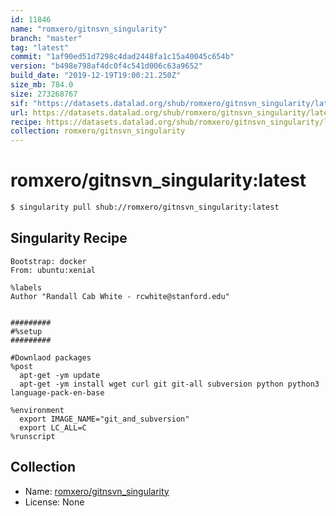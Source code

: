 ```yaml
---
id: 11846
name: "romxero/gitnsvn_singularity"
branch: "master"
tag: "latest"
commit: "1af90ed51d7298c4dad2448fa1c15a40045c654b"
version: "b498e798af4dc0f4c541d006c63a9652"
build_date: "2019-12-19T19:00:21.250Z"
size_mb: 784.0
size: 273268767
sif: "https://datasets.datalad.org/shub/romxero/gitnsvn_singularity/latest/2019-12-19-1af90ed5-b498e798/b498e798af4dc0f4c541d006c63a9652.sif"
url: https://datasets.datalad.org/shub/romxero/gitnsvn_singularity/latest/2019-12-19-1af90ed5-b498e798/
recipe: https://datasets.datalad.org/shub/romxero/gitnsvn_singularity/latest/2019-12-19-1af90ed5-b498e798/Singularity
collection: romxero/gitnsvn_singularity
---
```


# romxero/gitnsvn_singularity:latest

```bash
$ singularity pull shub://romxero/gitnsvn_singularity:latest
```

## Singularity Recipe

```singularity
Bootstrap: docker
From: ubuntu:xenial

%labels
Author "Randall Cab White - rcwhite@stanford.edu"


#########
#%setup
#########

#Downlaod packages
%post
  apt-get -ym update
  apt-get -ym install wget curl git git-all subversion python python3 language-pack-en-base
  
%environment
  export IMAGE_NAME="git_and_subversion"
  export LC_ALL=C
%runscript
```

## Collection

 - Name: [romxero/gitnsvn_singularity](https://github.com/romxero/gitnsvn_singularity)
 - License: None

